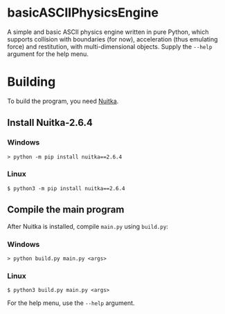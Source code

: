 # basicASCIIPhysicsEngine
A simple and basic ASCII physics engine written in pure Python, which supports collision with boundaries (for now), acceleration (thus emulating force) and restitution, with multi-dimensional objects.
Supply the `--help` argument for the help menu.

# Building
To build the program, you need [Nuitka](https://github.com/Nuitka/Nuitka).
## Install Nuitka-2.6.4
### Windows
```
> python -m pip install nuitka==2.6.4
```
### Linux
```
$ python3 -m pip install nuitka==2.6.4
```
## Compile the main program
After Nuitka is installed, compile `main.py` using `build.py`:
### Windows
```
> python build.py main.py <args>
```
### Linux
```
$ python3 build.py main.py <args>
```
For the help menu, use the `--help` argument.
